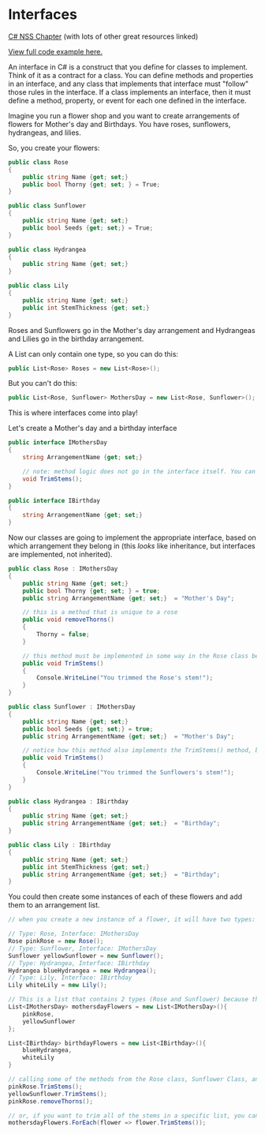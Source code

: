 # Interfaces

[C# NSS Chapter](https://github.com/nashville-software-school/bangazon-inc/blob/cohort-30/book-1-orientation/chapters/INTERFACES_INTRO.md)  (with lots of other great resources linked)

[View full code example here.](https://github.com/kimberly-bird/csharp-interfaces-example)

An interface in C# is a construct that you define for classes to implement. Think of it as a contract for a class. You can define methods and properties in an interface, and any class that implements that interface must "follow" those rules in the interface. If a class implements an interface, then it must define a method, property, or event for each one defined in the interface.

Imagine you run a flower shop and you want to create arrangements of flowers for Mother's day and Birthdays. You have roses, sunflowers, hydrangeas, and lilies. 

So, you create your flowers: 

```cs
public class Rose 
{
    public string Name {get; set;}
    public bool Thorny {get; set; } = True;
}

public class Sunflower 
{
    public string Name {get; set;}
    public bool Seeds {get; set;} = True;
}

public class Hydrangea 
{
    public string Name {get; set;}
}

public class Lily 
{
    public string Name {get; set;}
    public int StemThickness {get; set;}
}
```

Roses and Sunflowers go in the Mother's day arrangement and Hydrangeas and Lilies go in the birthday arrangement.

A List can only contain one type, so you can do this:
```cs
public List<Rose> Roses = new List<Rose>();
```

But you can't do this:
```cs
public List<Rose, Sunflower> MothersDay = new List<Rose, Sunflower>();
```

This is where interfaces come into play!

Let's create a Mother's day and a birthday interface
```cs
public interface IMothersDay
{
    string ArrangementName {get; set;}

    // note: method logic does not go in the interface itself. You can define methods here, but create the logic in another class (see Rose and Sunflower classes below).
    void TrimStems();
}

public interface IBirthday 
{
    string ArrangementName {get; set;}
}
```

Now our classes are going to implement the appropriate interface, based on which arrangement they belong in (this <em>looks</em> like inheritance, but interfaces are implemented, not inherited).

```cs
public class Rose : IMothersDay
{
    public string Name {get; set;}
    public bool Thorny {get; set; } = true;
    public string ArrangementName {get; set;}  = "Mother's Day";

    // this is a method that is unique to a rose
    public void removeThorns()
    {
        Thorny = false;
    }

    // this method must be implemented in some way in the Rose class because Rose is using the IMothersday interface, which has defined a TrimStems() method. 
    public void TrimStems()
    {
        Console.WriteLine("You trimmed the Rose's stem!");
    }
}

public class Sunflower : IMothersDay
{
    public string Name {get; set;}
    public bool Seeds {get; set;} = true;
    public string ArrangementName {get; set;}  = "Mother's Day";

    // notice how this method also implements the TrimStems() method, but the Console.WriteLine is different from Rose. The logic can be different for each class's "version" of the TrimStems() method.
    public void TrimStems()
    {
        Console.WriteLine("You trimmed the Sunflowers's stem!");
    }
}

public class Hydrangea : IBirthday
{
    public string Name {get; set;}
    public string ArrangementName {get; set;}  = "Birthday";
}

public class Lily : IBirthday
{
    public string Name {get; set;}
    public int StemThickness {get; set;}
    public string ArrangementName {get; set;}  = "Birthday";
}
```

You could then create some instances of each of these flowers and add them to an arrangement list.

```cs
// when you create a new instance of a flower, it will have two types: type of flower and type of arrangement interface

// Type: Rose, Interface: IMothersDay
Rose pinkRose = new Rose();
// Type: Sunflower, Interface: IMothersDay
Sunflower yellowSunflower = new Sunflower();
// Type: Hydrangea, Interface: IBirthday
Hydrangea blueHydrangea = new Hydrangea();
// Type: Lily, Interface: IBirthday
Lily whiteLily = new Lily();

// This is a list that contains 2 types (Rose and Sunflower) because they both have the same interface of IMothersDay
List<IMothersDay> mothersdayFlowers = new List<IMothersDay>(){
    pinkRose,
    yellowSunflower
};

List<IBirthday> birthdayFlowers = new List<IBirthday>(){
    blueHydrangea,
    whiteLily
}

// calling some of the methods from the Rose class, Sunflower Class, and IMothersday interface 
pinkRose.TrimStems();
yellowSunflower.TrimStems();
pinkRose.removeThorns();

// or, if you want to trim all of the stems in a specific list, you can simply foreach over the list of mothersdayFlowers and call that method
mothersdayFlowers.ForEach(flower => flower.TrimStems());


```
